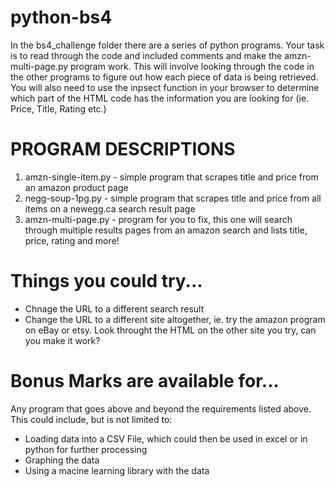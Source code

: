 # python-bs4

In the bs4_challenge folder there are a series of python programs. Your task is to read through the code and included comments
and make the amzn-multi-page.py program work.  This will involve looking through the code in the other programs to figure out
how each piece of data is being retrieved.  You will also need to use the inpsect function in your browser to determine which
part of the HTML code has the information you are looking for (ie. Price, Title, Rating etc.)

# PROGRAM DESCRIPTIONS

1.  amzn-single-item.py - simple program that scrapes title and price from an amazon product page
2.  negg-soup-1pg.py - simple program that scrapes title and price from all items on a newegg.ca search result page
3.  amzn-multi-page.py - program for you to fix, this one will search through multiple results pages from an amazon search
    and lists title, price, rating and more!

# Things you could try...
 - Chnage the URL to a different search result
 - Change the URL to a different site altogether, ie. try the amazon program on eBay or etsy.  Look throught the HTML
   on the other site you try, can you make it work?

# Bonus Marks are available for...
Any program that goes above and beyond the requirements listed above.
This could include, but is not limited to:
 - Loading data into a CSV File, which could then be used in excel 
   or in python for further processing
 - Graphing the data
 - Using a macine learning library with the data
